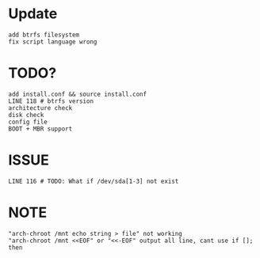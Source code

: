 # Update
    add btrfs filesystem
    fix script language wrong
# TODO?
    add install.conf && source install.conf
    LINE 118 # btrfs version
    architecture check
    disk check
    config file
    BOOT + MBR support
# ISSUE
    LINE 116 # TODO: What if /dev/sda[1-3] not exist
# NOTE
    "arch-chroot /mnt echo string > file" not working
    "arch-chroot /mnt <<EOF" or "<<-EOF" output all line, cant use if []; then